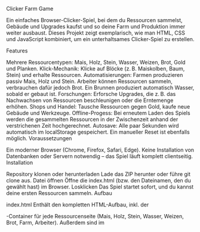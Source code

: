 Clicker Farm Game

Ein einfaches Browser-Clicker-Spiel, bei dem du Ressourcen sammelst, Gebäude und Upgrades kaufst und so deine Farm und Produktion immer weiter ausbaust. Dieses Projekt zeigt exemplarisch, wie man HTML, CSS und JavaScript kombiniert, um ein unterhaltsames Clicker-Spiel zu erstellen.

Features

Mehrere Ressourcentypen: Mais, Holz, Stein, Wasser, Weizen, Brot, Gold und Planken.
Klick-Mechanik: Klicke auf Blöcke (z. B. Maiskolben, Baum, Stein) und erhalte Ressourcen.
Automatisierungen:
Farmen produzieren passiv Mais, Holz und Stein.
Arbeiter können Ressourcen sammeln, verbrauchen dafür jedoch Brot.
Ein Brunnen produziert automatisch Wasser, sobald er gebaut ist.
Forschungen: Erforsche Upgrades, die z. B. das Nachwachsen von Ressourcen beschleunigen oder die Erntemenge erhöhen.
Shops und Handel: Tausche Ressourcen gegen Gold, kaufe neue Gebäude und Werkzeuge.
Offline-Progess: Bei erneutem Laden des Spiels werden die gesammelten Ressourcen in der Zwischenzeit anhand der verstrichenen Zeit hochgerechnet.
Autosave: Alle paar Sekunden wird automatisch im localStorage gespeichert. Ein manueller Reset ist ebenfalls möglich.
Voraussetzungen

Ein moderner Browser (Chrome, Firefox, Safari, Edge).
Keine Installation von Datenbanken oder Servern notwendig – das Spiel läuft komplett clientseitig.
Installation

Repository klonen oder herunterladen
Lade das ZIP herunter oder führe git clone <repository-url> aus.
Datei öffnen
Öffne die index.html (bzw. den Dateinamen, den du gewählt hast) im Browser.
Losklicken
Das Spiel startet sofort, und du kannst deine ersten Ressourcen sammeln.
Aufbau

index.html
Enthält den kompletten HTML-Aufbau, inkl. der <div>-Container für jede Ressourcenseite (Mais, Holz, Stein, Wasser, Weizen, Brot, Farm, Arbeiter).
Außerdem sind im <script>-Abschnitt sämtliche JavaScript-Funktionen untergebracht (Ressourcenverwaltung, Klick-Handler, automatische Produktion, Forschung usw.).
CSS (im <style>-Tag)
Definiert das grundlegende Layout, z. B. das Menü, die Container sowie die Hintergründe (Maisfeld, Wald, Steinbruch usw.).
JavaScript
Verwaltung der Ressourcen und Upgrades.
Event-Listener für Buttons (z. B. „Mais tauschen“, „Brunnen bauen“, „Forschung starten“).
localStorage-Speicherung und Laden des Spielstands.
Nutzung

Seiten-Navigation:
Klicke im oberen Menü (Mais, Holz, Stein, Wasser, etc.), um zwischen den Bereichen zu wechseln.
In jedem Bereich gibt es weitere Unterseiten (Feld, Shop, Forschung …).
Ressourcen sammeln:
Klicke auf das entsprechende Symbol (🌽, 🌳, 🪨, 💧, …), um Ressourcen zu bekommen.
Beachte: Manche Ressourcen (z. B. Holz, Stein) erfordern zuerst den Kauf eines Werkzeugs (Axt bzw. Pickel).
Upgrades und Forschung:
Investiere Gold, Holz, Stein und weitere Ressourcen in Upgrades, die deine Klick- oder Produktionsraten erhöhen.
Erforsche z. B. schnelleres Nachwachsen oder höhere Erträge.
Farm und Arbeiter:
Baue Farmen, die passiv Ressourcen produzieren.
Stelle Arbeiter ein, um die Produktion zu steigern. Diese verbrauchen jedoch Brot, also solltest du gleichzeitig deine Brotproduktion ausbauen.
Speichern und Laden:
Das Spiel speichert sich automatisch im Browser-localStorage.
Mit „Spiel zurücksetzen“ kannst du den Spielstand löschen und neu anfangen.
Anpassungen

Du kannst leicht neue Gebäude, Forschungen oder Ressourcen hinzufügen, indem du weitere Funktionen und HTML-Elemente einfügst.
Das Balancing (z. B. Kosten, Produktionsraten) lässt sich durch Anpassen der JavaScript-Variablen steuern.
Bekannte Probleme / To-Do

Noch kein responsives Layout für sehr kleine Bildschirme.
Balancing kann bei großen Zahlen ungenau werden.
Eventuell könnten weitere Komfortfunktionen (Tooltipps, Fortschrittsbalken etc.) ergänzt werden.
Lizenz

Dieses Projekt dient als Beispiel und Lernressource. Du kannst es frei nutzen, verändern und weitergeben (MIT-Lizenz oder ähnlich). Bitte beachte jedoch, dass externe Assets (Bilder, Placeholder-Links) abweichen oder lizenzierte Inhalte enthalten können.

Viel Spaß beim Ausprobieren und Weiterentwickeln!
